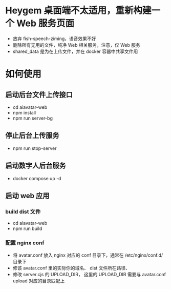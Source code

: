 # Heygem 桌面端不太适用，重新构建一个 Web 服务页面
- 放弃 fish-speech-ziming，语音效果不好
- 删除所有无用的文件，纯净 Web 相关服务，注意，仅 Web 服务
- shared_data 是为在上传文件，并在 docker 容器中共享文件用


# 如何使用
## 启动后台文件上传接口
- cd aiavatar-web
- npm install
- npm run server-bg

## 停止后台上传服务
- npm run stop-server

## 启动数字人后台服务
- docker compose up -d

## 启动 web 应用
### build dist 文件
- cd aiavatar-web
- npm run build

### 配置 nginx conf
- 将 avatar.conf 放入 nginx 对应的 conf 目录下，通常在 /etc/nginx/conf.d/ 目录下
- 修该 avatar.conf 里的实际你的域名、 dist 文件所在路径、
- 修改 server.cjs 的 UPLOAD_DIR， 这里的 UPLOAD_DIR 需要与 avatar.conf upload 对应的目录匹配上